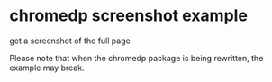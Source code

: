 # chromedp screenshot example
get a screenshot of the full page

Please note that when the chromedp package is being rewritten, the example may break. 
